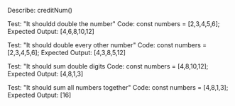 Describe: creditNum() 

Test: "It shouldd double the number"
Code:
const numbers = [2,3,4,5,6];
Expected Output: [4,6,8,10,12]

Test: "It should double every other number"
Code:
const numbers = [2,3,4,5,6];
Expected Output: [4,3,8,5,12]

Test: "It should sum double digits
Code:
const numbers = [4,8,10,12];
Expected Output: [4,8,1,3]

Test: "It should sum all numbers together"
Code: 
const numbers = [4,8,1,3];
Expected Output: [16]